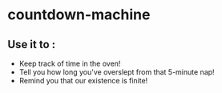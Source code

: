 # countdown-machine

## Use it to :
* Keep track of time in the oven!
* Tell you how long you've overslept from that 5-minute nap!
* Remind you that our existence is finite!

